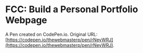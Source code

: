 # FCC: Build a Personal Portfolio Webpage

A Pen created on CodePen.io. Original URL: [https://codepen.io/thewebmasterp/pen/rNeyWRJ](https://codepen.io/thewebmasterp/pen/rNeyWRJ).



